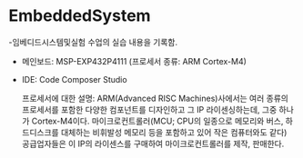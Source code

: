# EmbeddedSystem   

-임베디드시스템및실험 수업의 실습 내용을 기록함.   

+ 메인보드: MSP-EXP432P4111 (프로세서 종류: ARM Cortex-M4)
+ IDE: Code Composer Studio

  프로세서에 대한 설명: ARM(Advanced RISC Machines)사에서는 여러 종류의 프로세서를 포함한 다양한 컴포넌트를 디자인하고 그 IP 라이센싱하는데, 그중 하나가 Cortex-M4이다. 마이크로컨트롤러(MCU; CPU의 일종으로 메모리와 버스, 하드디스크를 대체하는 비휘발성 메모리 등을 포함하고 있어 작은 컴퓨터와도 같다) 공급업자들은 이 IP의 라이센스를 구매하여 마이크로컨트롤러를 제작, 판매한다.
